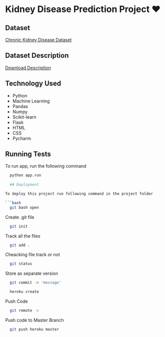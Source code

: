 # Kidney Disease Prediction Project ❤

## Dataset

[Chronic Kidney Disease Dataset](https://archive.ics.uci.edu/ml/datasets/Chronic_Kidney_Disease)

## Dataset Description

[Download Description](https://archive.ics.uci.edu/ml/datasets/Chronic_Kidney_Disease#)



## Technology Used

- Python
- Machine Learning
- Pandas
- Numpy
- Scikit-learn
- Flask
- HTML
- CSS
- Pycharm

## Running Tests

To run app, run the following command

```bash
  python app.run
  
  ## Deployment

To deploy this project run following command in the project folder

```bash
  git bash open
```

Create .git file
```bash
  git init
```
Track all the files
```bash
  git add .
```
Cheacking file track or not
```bash
  git status
```
Store as separate version
```bash
  git commit -m 'message'
```

```bash
  heroku create
```
Push Code
```bash
  git remote -v
```
Push code to Master Branch
```bash
  git push heroku master
```
